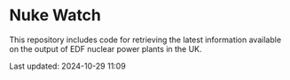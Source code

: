 # Nuke Watch

This repository includes code for retrieving the latest information available on the output of EDF nuclear power plants in the UK.

Last updated: 2024-10-29 11:09